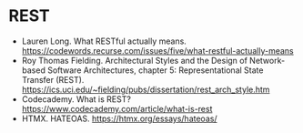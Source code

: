 # REST

-   Lauren Long. What RESTful actually means.
    https://codewords.recurse.com/issues/five/what-restful-actually-means
-   Roy Thomas Fielding. Architectural Styles and the Design of
    Network-based Software Architectures, chapter 5: Representational
    State Transfer (REST).
    https://ics.uci.edu/~fielding/pubs/dissertation/rest_arch_style.htm
-   Codecademy. What is REST?
    https://www.codecademy.com/article/what-is-rest
-   HTMX. HATEOAS. https://htmx.org/essays/hateoas/
